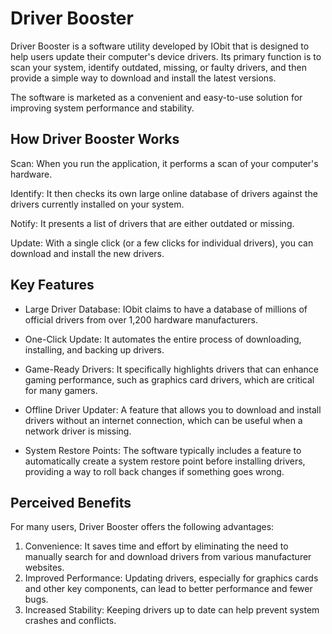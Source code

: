 # Driver Booster
Driver Booster is a software utility developed by IObit that is designed to help users update their computer's device drivers. Its primary function is to scan your system, identify outdated, missing, or faulty drivers, and then provide a simple way to download and install the latest versions.


The software is marketed as a convenient and easy-to-use solution for improving system performance and stability.

## How Driver Booster Works
Scan: When you run the application, it performs a scan of your computer's hardware.

Identify: It then checks its own large online database of drivers against the drivers currently installed on your system.

Notify: It presents a list of drivers that are either outdated or missing.

Update: With a single click (or a few clicks for individual drivers), you can download and install the new drivers.
## Key Features
- Large Driver Database: IObit claims to have a database of millions of official drivers from over 1,200 hardware manufacturers.

- One-Click Update: It automates the entire process of downloading, installing, and backing up drivers.

- Game-Ready Drivers: It specifically highlights drivers that can enhance gaming performance, such as graphics card drivers, which are critical for many gamers.

- Offline Driver Updater: A feature that allows you to download and install drivers without an internet connection, which can be useful when a network driver is missing.

- System Restore Points: The software typically includes a feature to automatically create a system restore point before installing drivers, providing a way to roll back changes if something goes wrong.
## Perceived Benefits
For many users, Driver Booster offers the following advantages:
1. Convenience: It saves time and effort by eliminating the need to manually search for and download drivers from various manufacturer websites.
2. Improved Performance: Updating drivers, especially for graphics cards and other key components, can lead to better performance and fewer bugs.
3. Increased Stability: Keeping drivers up to date can help prevent system crashes and conflicts.
